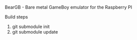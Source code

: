 BearGB - Bare metal GameBoy emulator for the Raspberry PI

Build steps
1. git submodule init
2. git submodule update
